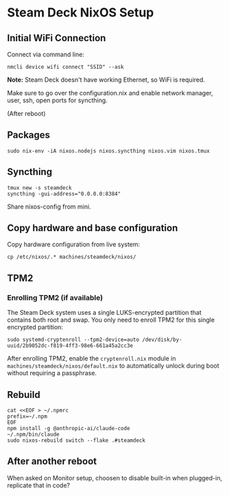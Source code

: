 # Steam Deck NixOS Setup

## Initial WiFi Connection

Connect via command line:

```console
nmcli device wifi connect "SSID" --ask
```

**Note:** Steam Deck doesn't have working Ethernet, so WiFi is required.

Make sure to go over the configuration.nix and enable network manager, user,
ssh, open ports for syncthing.

(After reboot)

## Packages

```console
sudo nix-env -iA nixos.nodejs nixos.syncthing nixos.vim nixos.tmux
```

## Syncthing

```console
tmux new -s steamdeck
syncthing -gui-address="0.0.0.0:8384"
```

Share nixos-config from mini.

## Copy hardware and base configuration

Copy hardware configuration from live system:

```console
cp /etc/nixos/.* machines/steamdeck/nixos/
```

## TPM2

### Enrolling TPM2 (if available)

The Steam Deck system uses a single LUKS-encrypted partition that contains both
root and swap. You only need to enroll TPM2 for this single encrypted
partition:

```console
sudo systemd-cryptenroll --tpm2-device=auto /dev/disk/by-uuid/2b9052dc-f819-4ff3-98e6-661a45a2cc3e
```

After enrolling TPM2, enable the `cryptenroll.nix` module in
`machines/steamdeck/nixos/default.nix` to automatically unlock during boot
without requiring a passphrase.

## Rebuild

```console
cat <<EOF > ~/.npmrc
prefix=~/.npm
EOF
npm install -g @anthropic-ai/claude-code
~/.npm/bin/claude
sudo nixos-rebuild switch --flake .#steamdeck
```

## After another reboot

When asked on Monitor setup, choosen to disable built-in when plugged-in,
replicate that in code?
